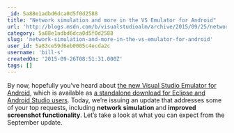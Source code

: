 ```yaml
---
_id: 5a88e1adbd6dca0d5f0d2588
title: "Network simulation and more in the VS Emulator for Android"
url: 'http://blogs.msdn.com/b/visualstudioalm/archive/2015/09/25/network-simulation-and-more-in-the-vs-emulator-for-android.aspx'
category: 5a88e1adbd6dca0d5f0d2588
slug: 'network-simulation-and-more-in-the-vs-emulator-for-android'
user_id: 5a83ce59d6eb0005c4ecda2c
username: 'bill-s'
createdOn: '2015-09-26T08:51:31.000Z'
tags: []
---
```


By now, hopefully you’ve heard about <a href="http://blogs.msdn.com/b/visualstudioalm/archive/2014/11/12/introducing-visual-studio-s-emulator-for-android.aspx">the new Visual Studio Emulator for Android</a>, which is available as <a href="http://blogs.msdn.com/b/visualstudioalm/archive/2015/07/20/you-can-now-acquire-the-visual-studio-emulator-for-android-on-its-own.aspx">a standalone download for Eclipse and Android Studio users</a>. Today, we’re issuing an update that addresses some of your top requests, including <strong>network simulation </strong>and <strong>improved screenshot functionality</strong>. Let’s take a look at what you can expect from the September update.

